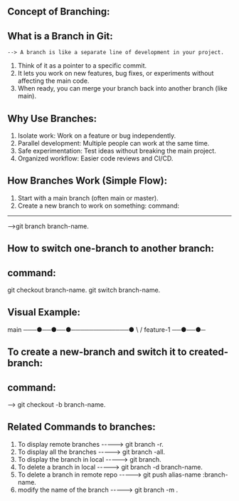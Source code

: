 Concept of Branching:
---------------------


What is a Branch in Git:
-----------------------
	--> A branch is like a separate line of development in your project.

1)  Think of it as a pointer to a specific commit.
2)  It lets you work on new features, bug fixes, or experiments without affecting the main code.
3)  When ready, you can merge your branch back into another branch (like main).

Why Use Branches:
-----------------

1)  Isolate work: Work on a feature or bug independently.
2)  Parallel development: Multiple people can work at the same time.
3)  Safe experimentation: Test ideas without breaking the main project.
4)  Organized workflow: Easier code reviews and CI/CD.


How Branches Work (Simple Flow):
--------------------------------

1)  Start with a main branch (often main or master).
2)  Create a new branch to work on something:
command:
---------
-->git branch branch-name.

How to switch one-branch to another branch:
-------------------------------------------
command:
-------
 git checkout branch-name.
 git switch branch-name.

Visual Example:
---------------

main ───●──●──●─────────────●
          \                 /
           feature-1 ──●──●─


To create a new-branch and switch it to created-branch:
-------------------------------------------------------
command:
--------
--> git checkout -b branch-name.

Related Commands to branches:
-----------------------------
1) To display remote branches                          -----> git branch -r.
2) To display all the branches                         -----> git branch -all.
3) To display the branch in local                      -----> git branch.
4) To delete a branch in local                         -----> git branch -d branch-name.
5) To delete a branch in remote repo                   -----> git push alias-name :branch-name.
6) modify the name of the branch                       -----> git branch -m <old-name> <new-name>.
